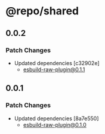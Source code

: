 # @repo/shared

## 0.0.2

### Patch Changes

- Updated dependencies [c32902e]
  - esbuild-raw-plugin@0.1.1

## 0.0.1

### Patch Changes

- Updated dependencies [8a7e550]
  - esbuild-raw-plugin@0.1.0
